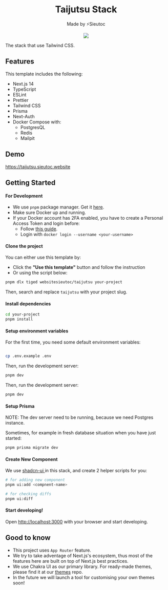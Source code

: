 <h1 align="center">Taijutsu Stack</h1>

<p align="center">Made by ⚡Sieutoc</p>

<p align="center" width="100%">
    <img src="https://i.imgflip.com/8cdo87.jpg" />
</p>

The stack that use Tailwind CSS.

## Features

This template includes the following:

- Next.js 14
- TypeScript
- ESLint
- Prettier
- Tailwind CSS
- Prisma
- Next-Auth
- Docker Compose with:
    - PostgresQL
    - Redis
    - Mailpit

## Demo

https://taijutsu.sieutoc.website

## Getting Started

#### For Development

- We use `pnpm` package manager. Get it [here](https://pnpm.io/installation).
- Make sure Docker up and running.
- If your Docker account has 2FA enabled, you have to create a Personal Access Token and login before:
    - Follow [this guide](https://docs.docker.com/docker-hub/access-tokens/).
    - Login with `docker login --username <your-username>`

#### Clone the project

You can either use this template by:

- Click the **"Use this template"** button and follow the instruction
- Or using the script below:

```bash
pnpm dlx tiged websitesieutoc/taijutsu your-project
```

Then, search and replace `taijutsu` with your project slug.

#### Install dependencies

```bash
cd your-project
pnpm install
```

#### Setup environment variables

For the first time, you need some default environment variables:

```bash

cp .env.example .env
```

Then, run the development server:

```bash
pnpm dev
```

Then, run the development server:

```bash
pnpm dev
```

#### Setup Prisma

NOTE: The dev server need to be running, because we need Postgres instance.

Sometimes, for example in fresh database situation when you have just started:

```bash
pnpm prisma migrate dev
```

#### Create New Component

We use [ shadcn-ui ](https://ui.shadcn.com/) in this stack, and create 2 helper scripts for you:

```bash
# for adding new component
pnpm ui:add <compnent-name>

# for checking diffs
pnpm ui:diff
```

#### Start developing!

Open [http://localhost:3000](http://localhost:3000) with your browser and start developing.

## Good to know

- This project uses `App Router` feature.
- We try to take adventage of Next.js's ecosystem, thus most of the features here are built on top of Next.js best practices.
- We use Chakra UI as our primary library. For ready-made themes, please find it at our [themes](https://github.com/websitesieutoc/themes) repo.
- In the future we will launch a tool for customising your own themes soon!
